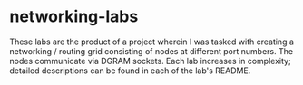 # networking-labs
These labs are the product of a project wherein I was tasked with creating a networking / routing grid consisting of nodes at different port numbers. 
The nodes communicate via DGRAM sockets. Each lab increases in complexity; detailed descriptions can be found in each of the lab's README. 
